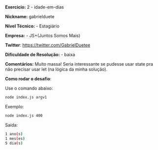 **Exercicio:** 2 - idade-em-dias

**Nickname:** gabrielduete

**Nível Técnico:** - Estagiário

**Empresa:** - JS+(Juntos Somos Mais)

**Twitter**: https://twitter.com/GabrielDuetee

**Dificuldade de Resolução:** - baixa

**Comentários:** Muito massa! Seria interessante se pudesse usar state pra não precisar usar let (na lógica da minha solução).

**Como rodar o desafio**:

Use o comando abaixo:

```bash
node index.js argv1
```

Exemplo:

```bash
node index.js 400
```

Saída:

```bash
1 ano(s)
1 mes(es)
5 dia(s)
```
